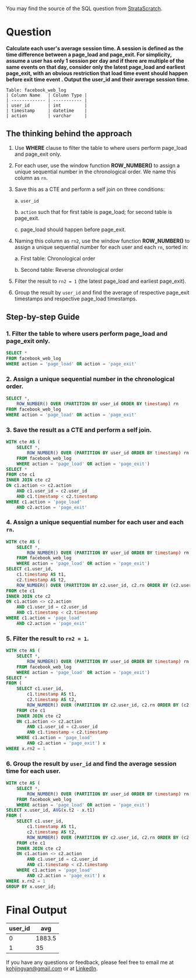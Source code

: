 You may find the source of the SQL question from [StrataScratch](https://platform.stratascratch.com/coding/10352-users-by-avg-session-time?code_type=1).

# Question

**Calculate each user's average session time. A session is defined as the time difference between a page_load and page_exit. For simplicity, assume a user has only 1 session per day and if there are multiple of the same events on that day, consider only the latest page_load and earliest page_exit, with an obvious restriction that load time event should happen before exit time event . Output the user_id and their average session time.**


````
Table: facebook_web_log
| Column Name   | Column Type |
| ------------- | ----------- |
| user_id       | int         |
| timestamp     | datetime    |
| action        | varchar     |
````

## The thinking behind the approach
1. Use **WHERE** clause to filter the table to where users perform page_load and page_exit only.
2. For each user, use the window function **ROW_NUMBER()** to assign a unique sequential number in the chronological order. We name this column as `rn`.
3. Save this as a CTE and perform a self join on three conditions:

    a. `user_id`
    
    b. `action` such that for first table is page_load; for second table is page_exit.
    
    c. page_load should happen before page_exit.
    
4. Naming this column as `rn2`, use the window function **ROW_NUMBER()** to assign a unique sequential number for each user and each `rn`, sorted in:

    a. First table: Chronological order 
    
    b. Second table: Reverse chronological order
    
5. Filter the result to `rn2 = 1` (the latest page_load and earliest page_exit).
6. Group the result by `user_id` and find the average of respective page_exit timestamps and respective page_load timestamps.

## Step-by-step Guide
### 1. Filter the table to where users perform page_load and page_exit only.
````sql
SELECT *
FROM facebook_web_log
WHERE action = 'page_load' OR action = 'page_exit'
````

### 2. Assign a unique sequential number in the chronological order.
````sql
SELECT *, 
	ROW_NUMBER() OVER (PARTITION BY user_id ORDER BY timestamp) rn
FROM facebook_web_log
WHERE action = 'page_load' OR action = 'page_exit'
````

### 3. Save the result as a CTE and perform a self join.
````sql
WITH cte AS (
	SELECT *, 
		ROW_NUMBER() OVER (PARTITION BY user_id ORDER BY timestamp) rn
	FROM facebook_web_log
	WHERE action = 'page_load' OR action = 'page_exit')
SELECT *
FROM cte c1
INNER JOIN cte c2
ON c1.action <> c2.action 
	AND c1.user_id = c2.user_id
	AND c1.timestamp < c2.timestamp
WHERE c1.action = 'page_load' 
	AND c2.action = 'page_exit'
````

### 4. Assign a unique sequential number for each user and each `rn`.

````sql
WITH cte AS (
	SELECT *, 
		ROW_NUMBER() OVER (PARTITION BY user_id ORDER BY timestamp) rn
	FROM facebook_web_log
	WHERE action = 'page_load' OR action = 'page_exit')
SELECT c1.user_id,
	c1.timestamp AS t1, 
	c2.timestamp AS t2,
	ROW_NUMBER() OVER (PARTITION BY c2.user_id, c2.rn ORDER BY (c2.user_id, c2.rn) ASC, c1.rn DESC) rn2
FROM cte c1
INNER JOIN cte c2
ON c1.action <> c2.action 
	AND c1.user_id = c2.user_id
	AND c1.timestamp < c2.timestamp
WHERE c1.action = 'page_load' 
	AND c2.action = 'page_exit'
````

### 5. Filter the result to `rn2 = 1`.

````sql
WITH cte AS (
	SELECT *, 
		ROW_NUMBER() OVER (PARTITION BY user_id ORDER BY timestamp) rn
	FROM facebook_web_log
	WHERE action = 'page_load' OR action = 'page_exit')
SELECT *
FROM (
	SELECT c1.user_id,
		c1.timestamp AS t1, 
		c2.timestamp AS t2,
		ROW_NUMBER() OVER (PARTITION BY c2.user_id, c2.rn ORDER BY (c2.user_id, c2.rn) ASC, c1.rn DESC) rn2
	FROM cte c1
	INNER JOIN cte c2
	ON c1.action <> c2.action 
		AND c1.user_id = c2.user_id
		AND c1.timestamp < c2.timestamp
	WHERE c1.action = 'page_load' 
		AND c2.action = 'page_exit') x
WHERE x.rn2 = 1
````

### 6. Group the result by `user_id` and find the average session time for each user.

````sql
WITH cte AS (
	SELECT *, 
		ROW_NUMBER() OVER (PARTITION BY user_id ORDER BY timestamp) rn
	FROM facebook_web_log
	WHERE action = 'page_load' OR action = 'page_exit')
SELECT x.user_id, AVG(x.t2 - x.t1)
FROM (
	SELECT c1.user_id,
		c1.timestamp AS t1, 
		c2.timestamp AS t2,
		ROW_NUMBER() OVER (PARTITION BY c2.user_id, c2.rn ORDER BY (c2.user_id, c2.rn) ASC, c1.rn DESC) rn2
	FROM cte c1
	INNER JOIN cte c2
	ON c1.action <> c2.action 
		AND c1.user_id = c2.user_id
		AND c1.timestamp < c2.timestamp
	WHERE c1.action = 'page_load' 
		AND c2.action = 'page_exit') x
WHERE x.rn2 = 1
GROUP BY x.user_id;
````

# Final Output
| user_id | avg    |
| ------- | ------ |
| 0       | 1883.5 |
| 1       | 35     |

If you have any questions or feedback, please feel free to email me at kohjingyan@gmail.com or at [LinkedIn](https://www.linkedin.com/in/koh-jing-yan/).
